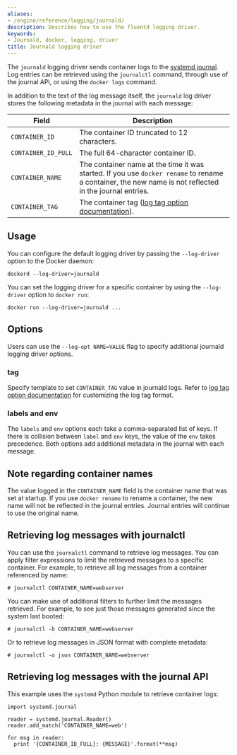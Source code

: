 ```yaml
---
aliases:
- /engine/reference/logging/journald/
description: Describes how to use the fluentd logging driver.
keywords:
- Journald, docker, logging, driver
title: Journald logging driver
---
```


The `journald` logging driver sends container logs to the [systemd
journal](http://www.freedesktop.org/software/systemd/man/systemd-journald.service.html).
Log entries can be retrieved using the `journalctl` command, through use of the
journal API, or using the `docker logs` command.

In addition to the text of the log message itself, the `journald` log driver
stores the following metadata in the journal with each message:

| Field               | Description |
----------------------|-------------|
| `CONTAINER_ID`      | The container ID truncated to 12 characters. |
| `CONTAINER_ID_FULL` | The full 64-character container ID. |
| `CONTAINER_NAME`    | The container name at the time it was started. If you use `docker rename` to rename a container, the new name is not reflected in the journal entries. |
| `CONTAINER_TAG`     | The container tag ([log tag option documentation](log_tags.md)). |

## Usage

You can configure the default logging driver by passing the `--log-driver`
option to the Docker daemon:

    dockerd --log-driver=journald

You can set the logging driver for a specific container by using the
`--log-driver` option to `docker run`:

    docker run --log-driver=journald ...

## Options

Users can use the `--log-opt NAME=VALUE` flag to specify additional journald
logging driver options.

### tag

Specify template to set `CONTAINER_TAG` value in journald logs. Refer to
[log tag option documentation](log_tags.md) for customizing the log tag format.

### labels and env

The `labels` and `env` options each take a comma-separated list of keys. If
there is collision between `label` and `env` keys, the value of the `env` takes
precedence. Both options add additional metadata in the journal with each
message.

## Note regarding container names

The value logged in the `CONTAINER_NAME` field is the container name that was
set at startup.  If you use `docker rename` to rename a container, the new name
will not be reflected in the journal entries. Journal entries will continue to
use the original name.

## Retrieving log messages with journalctl

You can use the `journalctl` command to retrieve log messages.  You
can apply filter expressions to limit the retrieved messages to a
specific container.  For example, to retrieve all log messages from a
container referenced by name:

    # journalctl CONTAINER_NAME=webserver

You can make use of additional filters to further limit the messages
retrieved.  For example, to see just those messages generated since
the system last booted:

    # journalctl -b CONTAINER_NAME=webserver

Or to retrieve log messages in JSON format with complete metadata:

    # journalctl -o json CONTAINER_NAME=webserver

## Retrieving log messages with the journal API

This example uses the `systemd` Python module to retrieve container
logs:

    import systemd.journal

    reader = systemd.journal.Reader()
    reader.add_match('CONTAINER_NAME=web')

    for msg in reader:
      print '{CONTAINER_ID_FULL}: {MESSAGE}'.format(**msg)
